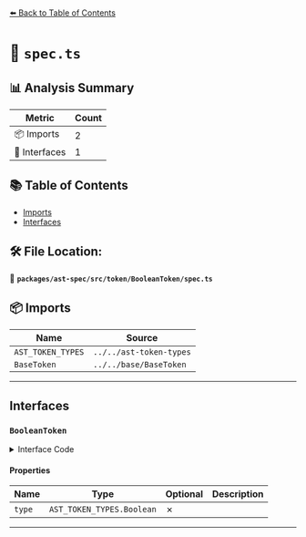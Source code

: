 [⬅️ Back to Table of Contents](../../../../../index.md)

# 📄 `spec.ts`

## 📊 Analysis Summary

| Metric | Count |
|--------|-------|
| 📦 Imports | 2 |
| 📐 Interfaces | 1 |

## 📚 Table of Contents

- [Imports](#imports)
- [Interfaces](#interfaces)

## 🛠️ File Location:
📂 **`packages/ast-spec/src/token/BooleanToken/spec.ts`**

## 📦 Imports

| Name | Source |
|------|--------|
| `AST_TOKEN_TYPES` | `../../ast-token-types` |
| `BaseToken` | `../../base/BaseToken` |


---

## Interfaces

### `BooleanToken`

<details><summary>Interface Code</summary>

```ts
export interface BooleanToken extends BaseToken {
  type: AST_TOKEN_TYPES.Boolean;
}
```
</details>

#### Properties

| Name | Type | Optional | Description |
|------|------|----------|-------------|
| `type` | `AST_TOKEN_TYPES.Boolean` | ✗ |  |


---
